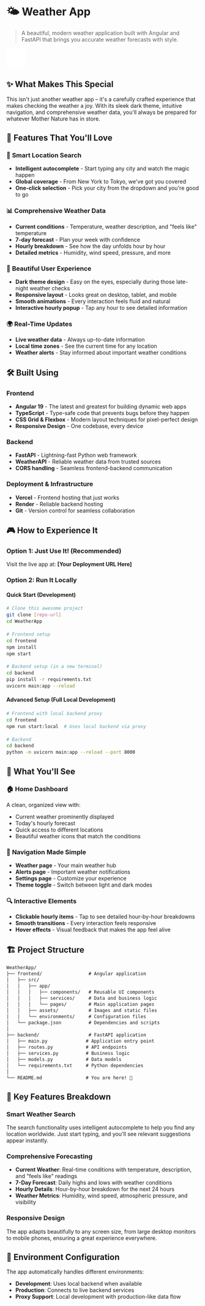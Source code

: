 # 🌤️ Weather App

> A beautiful, modern weather application built with Angular and FastAPI that brings you accurate weather forecasts with style.

![Weather App Preview](frontend/src/assets/weather-page.png)

## ✨ What Makes This Special

This isn't just another weather app – it's a carefully crafted experience that makes checking the weather a joy. With its sleek dark theme, intuitive navigation, and comprehensive weather data, you'll always be prepared for whatever Mother Nature has in store.

## 🚀 Features That You'll Love

### 🎯 **Smart Location Search**
- **Intelligent autocomplete** - Start typing any city and watch the magic happen
- **Global coverage** - From New York to Tokyo, we've got you covered
- **One-click selection** - Pick your city from the dropdown and you're good to go

### 📊 **Comprehensive Weather Data**
- **Current conditions** - Temperature, weather description, and "feels like" temperature
- **7-day forecast** - Plan your week with confidence
- **Hourly breakdown** - See how the day unfolds hour by hour
- **Detailed metrics** - Humidity, wind speed, pressure, and more

### 🎨 **Beautiful User Experience**
- **Dark theme design** - Easy on the eyes, especially during those late-night weather checks
- **Responsive layout** - Looks great on desktop, tablet, and mobile
- **Smooth animations** - Every interaction feels fluid and natural
- **Interactive hourly popup** - Tap any hour to see detailed information

### 🌍 **Real-Time Updates**
- **Live weather data** - Always up-to-date information
- **Local time zones** - See the current time for any location
- **Weather alerts** - Stay informed about important weather conditions

## 🛠️ Built Using

### Frontend 
- **Angular 19** - The latest and greatest for building dynamic web apps
- **TypeScript** - Type-safe code that prevents bugs before they happen
- **CSS Grid & Flexbox** - Modern layout techniques for pixel-perfect design
- **Responsive Design** - One codebase, every device

### Backend 
- **FastAPI** - Lightning-fast Python web framework
- **WeatherAPI** - Reliable weather data from trusted sources
- **CORS handling** - Seamless frontend-backend communication

### Deployment & Infrastructure
- **Vercel** - Frontend hosting that just works
- **Render** - Reliable backend hosting
- **Git** - Version control for seamless collaboration

## 🎮 How to Experience It

### Option 1: Just Use It! (Recommended)
Visit the live app at: **[Your Deployment URL Here]**

### Option 2: Run It Locally

#### Quick Start (Development)
```bash
# Clone this awesome project
git clone [repo-url]
cd WeatherApp

# Frontend setup
cd frontend
npm install
npm start

# Backend setup (in a new terminal)
cd backend
pip install -r requirements.txt
uvicorn main:app --reload
```

#### Advanced Setup (Full Local Development)
```bash
# Frontend with local backend proxy
cd frontend
npm run start:local  # Uses local backend via proxy

# Backend
cd backend
python -m uvicorn main:app --reload --port 8000
```

## 🎨 What You'll See

### 🏠 **Home Dashboard**
A clean, organized view with:
- Current weather prominently displayed
- Today's hourly forecast
- Quick access to different locations
- Beautiful weather icons that match the conditions

### 📱 **Navigation Made Simple**
- **Weather page** - Your main weather hub
- **Alerts page** - Important weather notifications
- **Settings page** - Customize your experience
- **Theme toggle** - Switch between light and dark modes

### 🔍 **Interactive Elements**
- **Clickable hourly items** - Tap to see detailed hour-by-hour breakdowns
- **Smooth transitions** - Every interaction feels responsive
- **Hover effects** - Visual feedback that makes the app feel alive

## 🏗️ Project Structure

```
WeatherApp/
├── frontend/                 # Angular application
│   ├── src/
│   │   ├── app/
│   │   │   ├── components/   # Reusable UI components
│   │   │   ├── services/     # Data and business logic
│   │   │   └── pages/        # Main application pages
│   │   ├── assets/           # Images and static files
│   │   └── environments/     # Configuration files
│   └── package.json          # Dependencies and scripts
│
├── backend/                  # FastAPI application
│   ├── main.py              # Application entry point
│   ├── routes.py            # API endpoints
│   ├── services.py          # Business logic
│   ├── models.py            # Data models
│   └── requirements.txt     # Python dependencies
│
└── README.md                # You are here! 👋
```

## 🌟 Key Features Breakdown

### Smart Weather Search
The search functionality uses intelligent autocomplete to help you find any location worldwide. Just start typing, and you'll see relevant suggestions appear instantly.

### Comprehensive Forecasting
- **Current Weather**: Real-time conditions with temperature, description, and "feels like" readings
- **7-Day Forecast**: Daily highs and lows with weather conditions
- **Hourly Details**: Hour-by-hour breakdown for the next 24 hours
- **Weather Metrics**: Humidity, wind speed, atmospheric pressure, and visibility

### Responsive Design
The app adapts beautifully to any screen size, from large desktop monitors to mobile phones, ensuring a great experience everywhere.

## 🔧 Environment Configuration

The app automatically handles different environments:
- **Development**: Uses local backend when available
- **Production**: Connects to live backend services
- **Proxy Support**: Local development with production-like data flow

